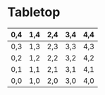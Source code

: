 # Tabletop

| 0,4 | 1,4 | 2,4 | 3,4 | 4,4 |
|-----|-----|-----|-----|-----|
| 0,3 | 1,3 | 2,3 | 3,3 | 4,3 |
| 0,2 | 1,2 | 2,2 | 3,2 | 4,2 |
| 0,1 | 1,1 | 2,1 | 3,1 | 4,1 |
| 0,0 | 1,0 | 2,0 | 3,0 | 4,0 |
